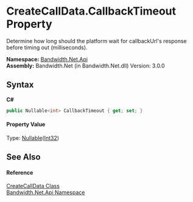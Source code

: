 ﻿# CreateCallData.CallbackTimeout Property 
 

Determine how long should the platform wait for callbackUrl's response before timing out (milliseconds).

**Namespace:**&nbsp;<a href ="N_Bandwidth_Net_Api.md">Bandwidth.Net.Api</a><br />**Assembly:**&nbsp;Bandwidth.Net (in Bandwidth.Net.dll) Version: 3.0.0

## Syntax

**C#**<br />
``` C#
public Nullable<int> CallbackTimeout { get; set; }
```


#### Property Value
Type: <a href="http://msdn2.microsoft.com/en-us/library/b3h38hb0" target="_blank">Nullable</a>(<a href="http://msdn2.microsoft.com/en-us/library/td2s409d" target="_blank">Int32</a>)

## See Also


#### Reference
<a href ="T_Bandwidth_Net_Api_CreateCallData.md">CreateCallData Class</a><br /><a href ="N_Bandwidth_Net_Api.md">Bandwidth.Net.Api Namespace</a><br />
